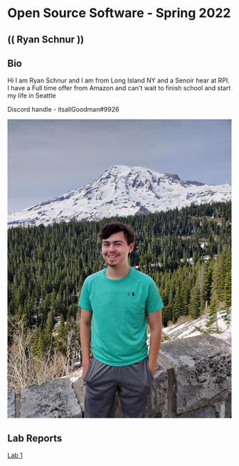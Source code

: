 # Open Source Software - Spring 2022
## (( Ryan Schnur ))

## Bio
Hi I am Ryan Schnur and I am from Long Island NY and a Senoir hear at RPI. I have a Full time offer from Amazon and can't wait to finish school and start my life in Seattle

Discord handle - itsallGoodman#9926

![it's me](me.jpg "Me on Mt Rainier")

## Lab Reports
[Lab 1](labs/lab-01/report.md)